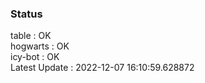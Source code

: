 ### Status


table : OK  
hogwarts : OK  
icy-bot : OK  
Latest Update : 2022-12-07 16:10:59.628872
